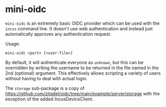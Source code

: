 # mini-oidc

`mini-oidc` is an extremely basic OIDC provider which can be used with the `incus` command line.
It doesn't use web authentication and instead just automatically approves any authentication request.

Usage:

```shell
mini-oidc <port> [<user-file>]
```

By default, it will authenticate everyone as `unknown`, but this can be overridden by writing the username to be returned in the file named in the 2nd
(optional) argument. This effectively allows scripting a variety of users without having to deal with actual login.

The `storage` sub-package is a copy of https://github.com/zitadel/oidc/tree/main/example/server/storage with the exception of the added IncusDeviceClient.
